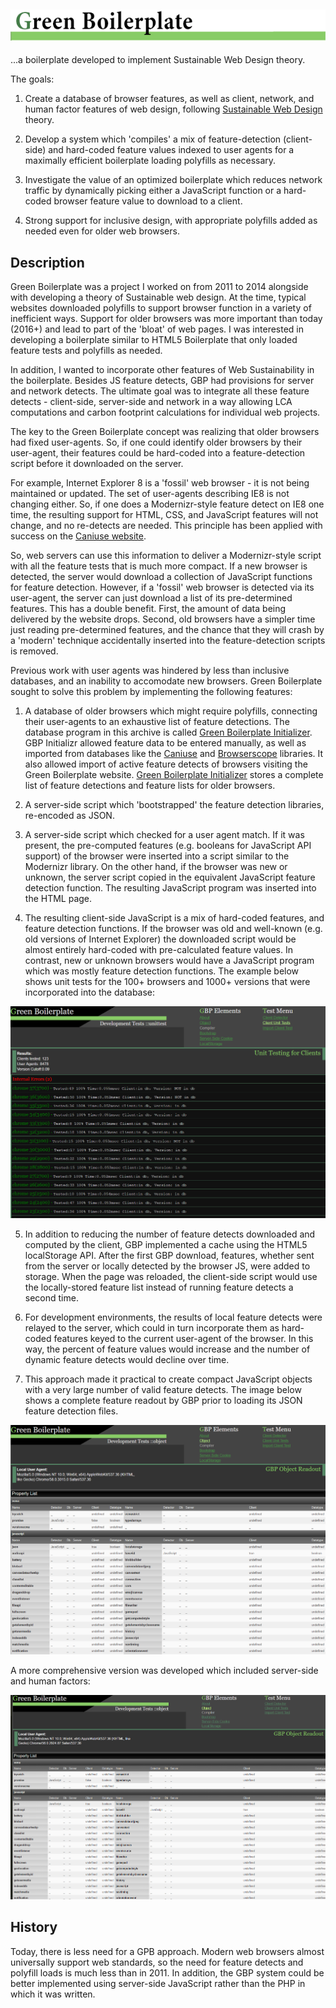 ## ![Green Boilerplate](doc/images/logo.png)

...a boilerplate developed to implement Sustainable Web Design theory.

The goals:

1. Create a database of browser features, as well as client, network, and human factor features of web design, following [Sustainable Web Design](http://sustainablevirtualdesign.wordpress.com) theory.

2. Develop a system which 'compiles' a mix of feature-detection (client-side) and hard-coded feature values indexed to user agents for a maximally efficient boilerplate loading polyfills as necessary.

3. Investigate the value of an optimized boilerplate which reduces network traffic by dynamically picking either a JavaScript function or a hard-coded browser feature value to download to a client.

4. Strong support for inclusive design, with appropriate polyfills added as needed even for older web browsers.

## Description

Green Boilerplate was a project I worked on from 2011 to 2014 alongside with developing a theory of Sustainable web design. At the time, typical websites downloaded polyfills to support browser function in a variety of inefficient ways. Support for older browsers was more important than today (2016+) and lead to part of the 'bloat' of web pages. I was interested in developing a boilerplate similar to HTML5 Boilerplate that only loaded feature tests and polyfills as needed.

In addition, I wanted to incorporate other features of Web Sustainability in the boilerplate. Besides JS feature detects, GBP had provisions for server and network detects. The ultimate goal was to integrate all these feature detects - client-side, server-side and network in a way allowing LCA computations and carbon footprint calculations for individual web projects.

The key to the Green Boilerplate concept was realizing that older browsers had fixed user-agents. So, if one could identify older browsers by their user-agent, their features could be hard-coded into a feature-detection script before it downloaded on the server. 

For example, Internet Explorer 8 is a 'fossil' web browser - it is not being maintained or updated. The set of user-agents describing IE8 is not changing either. So, if one does a Modernizr-style feature detect on IE8 one time, the resulting support for HTML, CSS, and JavaScript features will not change, and no re-detects are needed. This principle has been applied with success on the [Caniuse website](http://caniuse.com).

So, web servers can use this information to deliver a Modernizr-style script with all the feature tests that is much more compact. If a new browser is detected, the server would download a collection of JavaScript functions for feature detection. However, if a 'fossil' web browser is detected via its user-agent, the server can just download a list of its pre-determined features. This has a double benefit. First, the amount of data being delivered by the website drops. Second, old browsers have a simpler time just reading pre-determined features, and the chance that they will crash by a 'modern' technique accidentally inserted into the feature-detection scripts is removed.

Previous work with user agents was hindered by less than inclusive databases, and an inability to accomodate new browsers. Green Boilerplate sought to solve this problem by implementing the following features:

1. A database of older browsers which might require polyfills, connecting their user-agents to an exhaustive list of feature detections. The database program in this archive is called [Green Boilerplate Initializer](http://github.com/pindiespace/green-boilerplate-initializr). GBP Initializr allowed feature data to be entered manually, as well as imported from databases like the [Caniuse](http://caniuse.com) and [Browserscope](http://browserscope.com) libraries. It also allowed import of active feature detects of browsers visiting the Green Boilerplate website. [Green Boilerplate Initializer](http://github.com/pindiespace/green-boilerplate-initializr) stores a complete list of feature detections and feature lists for older browsers.

2. A server-side script which 'bootstrapped' the feature detection libraries, re-encoded as JSON. 

3. A server-side script which checked for a user agent match. If it was present, the pre-computed features (e.g. booleans for JavaScript API support) of the browser were inserted into a script similar to the Modernizr library. On the other hand, if the browser was new or unknown, the server script copied in the equivalent JavaScript feature detection function. The resulting JavaScript program was inserted into the HTML page.

4. The resulting client-side JavaScript is a mix of hard-coded features, and feature detection functions. If the browser was old and well-known (e.g. old versions of Internet Explorer) the downloaded script would be almost entirely hard-coded with pre-calculated feature values. In contrast, new or unknown browsers would have a JavaScript program which was mostly feature detection functions. The example below shows unit tests for the 100+ browsers and 1000+ versions that were incorporated into the database:

![GBP unit Testing of user agents](doc/images/gbp_unit_tests.png)

5. In addition to reducing the number of feature detects downloaded and computed by the client, GBP implemented a cache using the HTML5 localStorage API. After the first GBP download, features, whether sent from the server or locally detected by the browser JS, were added to storage. When the page was reloaded, the client-side script would use the locally-stored feature list instead of running feature detects a second time.

6. For development environments, the results of local feature detects were relayed to the server, which could in turn incorporate them as hard-coded features keyed to the current user-agent of the browser. In this way, the percent of feature values would increase and the number of dynamic feature detects would decline over time.

7. This approach made it practical to create compact JavaScript objects with a very large number of valid feature detects. The image below shows a complete feature readout by GBP prior to loading its JSON feature detection files.

![GBP Object Readout Sample](doc/images/gpb_object_readout.png)
 
A more comprehensive version was developed which included server-side and human factors:

![GBP Object Readout Sample Advanced](doc/images/gbp_object_readout_advanced.png)

## History

Today, there is less need for a GPB approach. Modern web browsers almost universally support web standards, so the need for feature detects and polyfill loads is much less than in 2011. In addition, the GBP system could be better implemented using server-side JavaScript rather than the PHP in which it was written.
